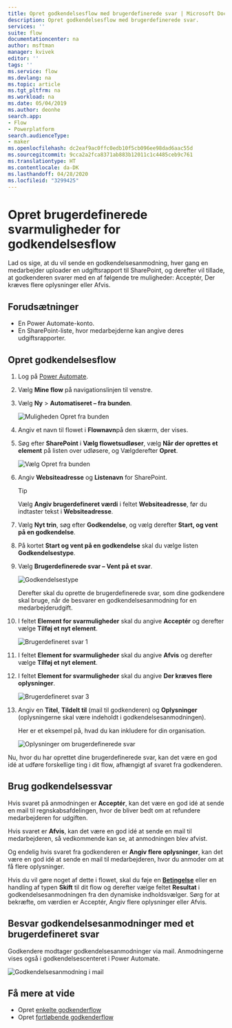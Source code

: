```yaml
---
title: Opret godkendelsesflow med brugerdefinerede svar | Microsoft Docs
description: Opret godkendelsesflow med brugerdefinerede svar.
services: ''
suite: flow
documentationcenter: na
author: msftman
manager: kvivek
editor: ''
tags: ''
ms.service: flow
ms.devlang: na
ms.topic: article
ms.tgt_pltfrm: na
ms.workload: na
ms.date: 05/04/2019
ms.author: deonhe
search.app:
- Flow
- Powerplatform
search.audienceType:
- maker
ms.openlocfilehash: dc2eaf9ac0ffc0edb10f5cb096ee98dad6aac55d
ms.sourcegitcommit: 9cca2a2fca8371ab883b12011c1c4485ceb9c761
ms.translationtype: HT
ms.contentlocale: da-DK
ms.lasthandoff: 04/28/2020
ms.locfileid: "3299425"
---
```

# <a name="create-custom-response-options-for-approval-flows"></a>Opret brugerdefinerede svarmuligheder for godkendelsesflow


Lad os sige, at du vil sende en godkendelsesanmodning, hver gang en medarbejder uploader en udgiftsrapport til SharePoint, og derefter vil tillade, at godkenderen svarer med en af følgende tre muligheder: Acceptér, Der kræves flere oplysninger eller Afvis.


## <a name="prerequisites"></a>Forudsætninger

- En Power Automate-konto.
- En SharePoint-liste, hvor medarbejderne kan angive deres udgiftsrapporter.

## <a name="create-approval-flow"></a>Opret godkendelsesflow
1. Log på [Power Automate](https://flow.microsoft.com).
1. Vælg **Mine flow** på navigationslinjen til venstre.
1. Vælg **Ny** > **Automatiseret – fra bunden**.

    ![Muligheden Opret fra bunden](media/create-approval-response-options/create-approval-response-options.png)

1. Angiv et navn til flowet i **Flownavn**på den skærm, der vises. 
  
1. Søg efter **SharePoint** i **Vælg flowetsudløser**, vælg **Når der oprettes et element** på listen over udløsere, og Vælgderefter **Opret**.

   ![Vælg Opret fra bunden](media/create-approval-response-options/create-from-blank.png)

1. Angiv **Websiteadresse** og **Listenavn** for SharePoint. 

   >[!TIP]
   >Vælg **Angiv brugerdefineret værdi** i feltet **Websiteadresse**, før du indtaster tekst i **Websiteadresse**.

1. Vælg **Nyt trin**, søg efter **Godkendelse**, og vælg derefter **Start, og vent på en godkendelse**.

1. På kortet **Start og vent på en godkendelse** skal du vælge listen **Godkendelsestype**.

1. Vælg **Brugerdefinerede svar – Vent på et svar**.

    ![Godkendelsestype](media/create-approval-response-options/select-approval-type.png)

    Derefter skal du oprette de brugerdefinerede svar, som dine godkendere skal bruge, når de besvarer en godkendelsesanmodning for en medarbejderudgift.


1. I feltet **Element for svarmuligheder** skal du angive **Acceptér** og derefter vælge **Tilføj et nyt element**. 

    ![Brugerdefineret svar 1](media/create-approval-response-options/enter-response-1.png)

1. I feltet **Element for svarmuligheder** skal du angive **Afvis** og derefter vælge **Tilføj et nyt element**.

1. I feltet **Element for svarmuligheder** skal du angive **Der kræves flere oplysninger**.

    ![Brugerdefineret svar 3](media/create-approval-response-options/enter-response-3.png)   
    

1. Angiv en **Titel**, **Tildelt til** (mail til godkenderen) og **Oplysninger** (oplysningerne skal være indeholdt i godkendelsesanmodningen).

    Her er et eksempel på, hvad du kan inkludere for din organisation.

    ![Oplysninger om brugerdefinerede svar](media/create-approval-response-options/enter-title-assigned-to-details.png)


Nu, hvor du har oprettet dine brugerdefinerede svar, kan det være en god idé at udføre forskellige ting i dit flow, afhængigt af svaret fra godkenderen.


## <a name="use-approval-responses"></a>Brug godkendelsessvar 

Hvis svaret på anmodningen er **Acceptér**, kan det være en god idé at sende en mail til regnskabsafdelingen, hvor de bliver bedt om at refundere medarbejderen for udgiften. 

Hvis svaret er **Afvis**, kan det være en god idé at sende en mail til medarbejderen, så vedkommende kan se, at anmodningen blev afvist.

Og endelig hvis svaret fra godkenderen er **Angiv flere oplysninger**, kan det være en god idé at sende en mail til medarbejderen, hvor du anmoder om at få flere oplysninger.

Hvis du vil gøre noget af dette i flowet, skal du føje en [**Betingelse**](add-condition.md) eller en handling af typen **Skift** til dit flow og derefter vælge feltet **Resultat** i godkendelsesanmodningen fra den dynamiske indholdsvælger. Sørg for at bekræfte, om værdien er Acceptér, Angiv flere oplysninger eller Afvis.

## <a name="respond-to-approval-requests-with-a-custom-response"></a>Besvar godkendelsesanmodninger med et brugerdefineret svar

Godkendere modtager godkendelsesanmodninger via mail. Anmodningerne vises også i godkendelsescenteret i Power Automate. 

![Godkendelsesanmodning i mail](media/create-approval-response-options/approval-request-email.png)

## <a name="learn-more"></a>Få mere at vide
- Opret [enkelte godkenderflow](modern-approvals.md)
- Opret [fortløbende godkenderflow](sequential-modern-approvals.md)
